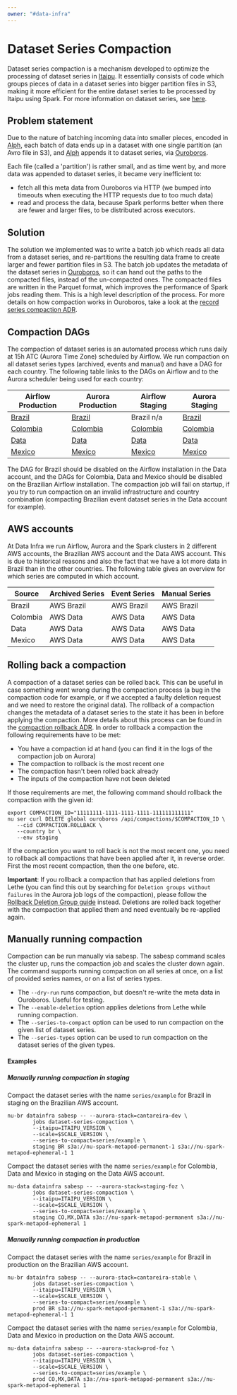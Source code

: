 ```yaml
---
owner: "#data-infra"
---
```


# Dataset Series Compaction

Dataset series compaction is a mechanism developed to optimize the
processing of dataset series in [Itaipu][3].  It essentially consists
of code which groups pieces of data in a dataset series into bigger
partition files in S3, making it more efficient for the entire dataset
series to be processed by Itaipu using Spark. For more information on
dataset series, see [here][1].

## Problem statement

Due to the nature of batching incoming data into smaller pieces,
encoded in [Alph][2], each batch of data ends up in a dataset with one
single partition (an Avro file in S3), and [Alph][2] appends it to
dataset series, via [Ouroboros][4].

Each file (called a 'partition') is rather small, and as time went by,
and more data was appended to dataset series, it became very
inefficient to:

- fetch all this meta data from Ouroboros via HTTP (we bumped into timeouts when executing the HTTP requests due to too much data)
- read and process the data, because Spark performs better when there are fewer and larger files, to be distributed across executors.

## Solution

The solution we implemented was to write a batch job which reads all
data from a dataset series, and re-partitions the resulting data frame
to create larger and fewer partition files in S3. The batch job
updates the metadata of the dataset series in [Ouroboros][4], so it
can hand out the paths to the compacted files, instead of the
un-compacted ones. The compacted files are written in the Parquet
format, which improves the performance of Spark jobs reading
them. This is a high level description of the process. For more
details on how compaction works in Ouroboros, take a look at the
[record series compaction
ADR](https://github.com/nubank/ouroboros/blob/master/doc/adr/0003_record_series_compaction.md).

## Compaction DAGs

The compaction of dataset series is an automated process which runs
daily at 15h ATC (Aurora Time Zone) scheduled by Airflow. We run
compaction on all dataset series types (archived, events and manual)
and have a DAG for each country. The following table links to the DAGs
on Airflow and to the Aurora scheduler being used for each country:

| Airflow Production      | Aurora Production       | Airflow Staging         | Aurora Staging          |
|-------------------------|-------------------------|-------------------------|-------------------------|
| [Brazil][AIR-BR-PROD]   | [Brazil][AUR-BR-PROD]   | Brazil n/a              | [Brazil][AUR-BR-STAG]   |
| [Colombia][AIR-CO-PROD] | [Colombia][AUR-CO-PROD] | [Colombia][AIR-CO-STAG] | [Colombia][AUR-CO-STAG] |
| [Data][AIR-DATA-PROD]   | [Data][AUR-DATA-PROD]   | [Data][AIR-DATA-STAG]   | [Data][AUR-DATA-STAG]   |
| [Mexico][AIR-MX-PROD]   | [Mexico][AUR-MX-PROD]   | [Mexico][AIR-MX-STAG]   | [Mexico][AUR-MX-STAG]   |

[AIR-BR-PROD]: https://airflow.nubank.com.br/admin/airflow/graph?dag_id=dataset-series-compaction-br

[AIR-CO-PROD]: https://airflow.nubank.world/admin/airflow/graph?dag_id=dataset-series-compaction-co
[AIR-CO-STAG]: https://staging-airflow.nubank.world/admin/airflow/graph?dag_id=dataset-series-compaction-co

[AIR-DATA-PROD]: https://airflow.nubank.world/admin/airflow/graph?dag_id=dataset-series-compaction-data
[AIR-DATA-STAG]: https://staging-airflow.nubank.world/admin/airflow/graph?dag_id=dataset-series-compaction-data

[AIR-MX-PROD]: https://airflow.nubank.world/admin/airflow/graph?dag_id=dataset-series-compaction-mx
[AIR-MX-STAG]: https://staging-airflow.nubank.world/admin/airflow/graph?dag_id=dataset-series-compaction-mx

[AUR-BR-PROD]: https://cantareira-stable-mesos-master.nubank.com.br:8080/scheduler/jobs/prod/dataset-series-compaction-br
[AUR-BR-STAG]: https://cantareira-dev-mesos-master.nubank.com.br:8080/scheduler/jobs/staging/dataset-series-compaction-br

[AUR-CO-PROD]: https://prod-foz-aurora-scheduler.nubank.world/scheduler/jobs/prod/dataset-series-compaction-co
[AUR-CO-STAG]: https://staging-foz-aurora-scheduler.nubank.world/scheduler/jobs/staging/dataset-series-compaction-co

[AUR-DATA-PROD]: https://prod-foz-aurora-scheduler.nubank.world/scheduler/jobs/prod/dataset-series-compaction-data
[AUR-DATA-STAG]: https://staging-foz-aurora-scheduler.nubank.world/scheduler/jobs/staging/dataset-series-compaction-data

[AUR-MX-PROD]: https://prod-foz-aurora-scheduler.nubank.world/scheduler/jobs/prod/dataset-series-compaction-mx
[AUR-MX-STAG]: https://staging-foz-aurora-scheduler.nubank.world/scheduler/jobs/staging/dataset-series-compaction-mx

The DAG for Brazil should be disabled on the Airflow installation in
the Data account, and the DAGs for Colombia, Data and Mexico should be
disabled on the Brazilian Airflow installation. The compaction job
will fail on startup, if you try to run compaction on an invalid
infrastructure and country combination (compacting Brazilian event
dataset series in the Data account for example).

## AWS accounts

At Data Infra we run Airflow, Aurora and the Spark clusters in 2
different AWS accounts, the Brazilian AWS account and the Data AWS
account. This is due to historical reasons and also the fact that we
have a lot more data in Brazil than in the other countries. The
following table gives an overview for which series are computed in
which account.

| Source   | Archived Series | Event Series | Manual Series |
|----------|-----------------|--------------|---------------|
| Brazil   | AWS Brazil      | AWS Brazil   | AWS Brazil    |
| Colombia | AWS Data        | AWS Data     | AWS Data      |
| Data     | AWS Data        | AWS Data     | AWS Data      |
| Mexico   | AWS Data        | AWS Data     | AWS Data      |

## Rolling back a compaction

A compaction of a dataset series can be rolled back. This can be
useful in case something went wrong during the compaction process (a
bug in the compaction code for example, or if we accepted a faulty
deletion request and we need to restore the original data). The
rollback of a compaction changes the metadata of a dataset series to
the state it has been in before applying the compaction. More details
about this process can be found in the [compaction rollback
ADR](https://github.com/nubank/ouroboros/blob/master/doc/adr/0004_compaction_rollback.md). In
order to rollback a compaction the following requirements have to be
met:

- You have a compaction id at hand (you can find it in the logs of the compaction job on Aurora)
- The compaction to rollback is the most recent one
- The compaction hasn't been rolled back already
- The inputs of the compaction have not been deleted

If those requirements are met, the following command should rollback
the compaction with the given id:

```shell
export COMPACTION_ID="11111111-1111-1111-1111-111111111111"
nu ser curl DELETE global ouroboros /api/compactions/$COMPACTION_ID \
   --cid COMPACTION.ROLLBACK \
   --country br \
   --env staging
```

If the compaction you want to roll back is not the most recent one,
you need to rollback all compactions that have been applied after it,
in reverse order. First the most recent compaction, then the one
before, etc.

**Important**: If you rollback a compaction that has applied deletions
from Lethe (you can find this out by searching for `Deletion groups
without failures` in the Aurora job logs of the compaction), please
follow the [Rollback Deletion Group
guide](https://github.com/nubank/lethe/blob/master/doc/adr/0004_rollback_deletion_group.md)
instead. Deletions are rolled back together with the compaction that
applied them and need eventually be re-applied again.

## Manually running compaction

Compaction can be run manually via sabesp. The sabesp command scales
the cluster up, runs the compaction job and scales the cluster down
again. The command supports running compaction on all series at once,
on a list of provided series names, or on a list of series types.

- The `--dry-run` runs compaction, but doesn't re-write the meta data in Ouroboros. Useful for testing.
- The `--enable-deletion` option applies deletions from Lethe while running compaction.
- The `--series-to-compact` option can be used to run compaction on the given list of dataset series.
- The `--series-types` option can be used to run compaction on the dataset series of the given types.

#### Examples

##### Manually running compaction in staging

Compact the dataset series with the name `series/example` for Brazil
in staging on the Brazilian AWS account.

```shell
nu-br datainfra sabesp -- --aurora-stack=cantareira-dev \
        jobs dataset-series-compaction \
        --itaipu=ITAIPU_VERSION \
        --scale=$SCALE_VERSION \
        --series-to-compact=series/example \
        staging BR s3a://nu-spark-metapod-permanent-1 s3a://nu-spark-metapod-ephemeral-1 1
```

Compact the dataset series with the name `series/example` for
Colombia, Data and Mexico in staging on the Data AWS account.

```shell
nu-data datainfra sabesp -- --aurora-stack=staging-foz \
        jobs dataset-series-compaction \
        --itaipu=ITAIPU_VERSION \
        --scale=$SCALE_VERSION \
        --series-to-compact=series/example \
        staging CO,MX,DATA s3a://nu-spark-metapod-permanent s3a://nu-spark-metapod-ephemeral 1
```

##### Manually running compaction in production

Compact the dataset series with the name `series/example` for Brazil
in production on the Brazilian AWS account.

```shell
nu-br datainfra sabesp -- --aurora-stack=cantareira-stable \
        jobs dataset-series-compaction \
        --itaipu=ITAIPU_VERSION \
        --scale=$SCALE_VERSION \
        --series-to-compact=series/example \
        prod BR s3a://nu-spark-metapod-permanent-1 s3a://nu-spark-metapod-ephemeral-1 1
```

Compact the dataset series with the name `series/example` for
Colombia, Data and Mexico in production on the Data AWS account.

```shell
nu-data datainfra sabesp -- --aurora-stack=prod-foz \
        jobs dataset-series-compaction \
        --itaipu=ITAIPU_VERSION \
        --scale=$SCALE_VERSION \
        --series-to-compact=series/example \
        prod CO,MX,DATA s3a://nu-spark-metapod-permanent s3a://nu-spark-metapod-ephemeral 1
```

[1]: ../../data-users/etl_users/dataset_series.md
[2]: https://github.com/nubank/alph
[3]: https://github.com/nubank/itaipu
[4]: https://github.com/nubank/ouroboros
[5]: ../../glossary.md#transaction
